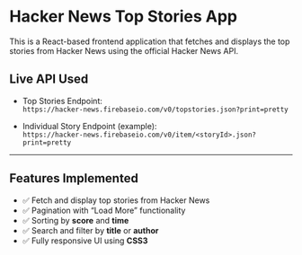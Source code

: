 # Hacker News Top Stories App

This is a React-based frontend application that fetches and displays the top stories from Hacker News using the official Hacker News API.

## Live API Used

- Top Stories Endpoint:  
  `https://hacker-news.firebaseio.com/v0/topstories.json?print=pretty`

- Individual Story Endpoint (example):  
  `https://hacker-news.firebaseio.com/v0/item/<storyId>.json?print=pretty`

---

## Features Implemented

- ✅ Fetch and display top stories from Hacker News
- ✅ Pagination with “Load More” functionality
- ✅ Sorting by **score** and **time**
- ✅ Search and filter by **title** or **author**
- ✅ Fully responsive UI using **CSS3**
